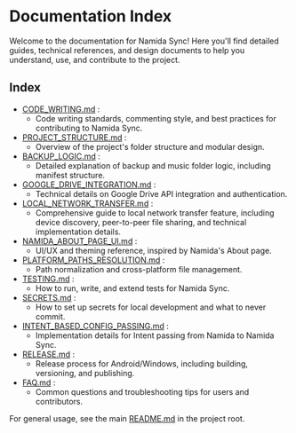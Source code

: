 # Documentation Index

Welcome to the documentation for Namida Sync! Here you'll find detailed guides, technical references, and design documents to help you understand, use, and contribute to the project.

## Index

- [CODE_WRITING.md](CODE_WRITING.md) : 
    - Code writing standards, commenting style, and best practices for contributing to Namida Sync.
- [PROJECT_STRUCTURE.md](PROJECT_STRUCTURE.md) : 
    - Overview of the project's folder structure and modular design.
- [BACKUP_LOGIC.md](BACKUP_LOGIC.md) : 
    - Detailed explanation of backup and music folder logic, including manifest structure.
- [GOOGLE_DRIVE_INTEGRATION.md](GOOGLE_DRIVE_INTEGRATION.md) : 
    - Technical details on Google Drive API integration and authentication.
- [LOCAL_NETWORK_TRANSFER.md](LOCAL_NETWORK_TRANSFER.md) :
    - Comprehensive guide to local network transfer feature, including device discovery, peer-to-peer file sharing, and technical implementation details.
- [NAMIDA_ABOUT_PAGE_UI.md](NAMIDA_ABOUT_PAGE_UI.md) : 
    - UI/UX and theming reference, inspired by Namida's About page.
- [PLATFORM_PATHS_RESOLUTION.md](PLATFORM_PATHS_RESOLUTION.md) : 
    - Path normalization and cross-platform file management.
- [TESTING.md](TESTING.md) : 
    - How to run, write, and extend tests for Namida Sync.
- [SECRETS.md](SECRETS.md) : 
    - How to set up secrets for local development and what to never commit.
- [INTENT_BASED_CONFIG_PASSING.md](INTENT_BASED_CONFIG_PASSING.md) : 
    - Implementation details for Intent passing from Namida to Namida Sync.
- [RELEASE.md](RELEASE.md) : 
    - Release process for Android/Windows, including building, versioning, and publishing.
- [FAQ.md](FAQ.md) : 
    - Common questions and troubleshooting tips for users and contributors.

For general usage, see the main [README.md](../README.md) in the project root. 